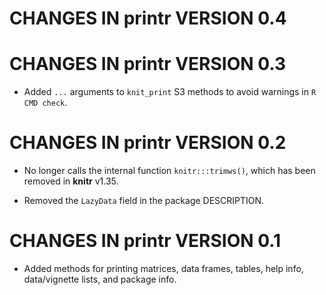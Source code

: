 # CHANGES IN printr VERSION 0.4


# CHANGES IN printr VERSION 0.3

- Added `...` arguments to `knit_print` S3 methods to avoid warnings in `R CMD check`.

# CHANGES IN printr VERSION 0.2

- No longer calls the internal function `knitr:::trimws()`, which has been removed in **knitr** v1.35.

- Removed the `LazyData` field in the package DESCRIPTION.

# CHANGES IN printr VERSION 0.1

- Added methods for printing matrices, data frames, tables, help info, data/vignette lists, and package info.

